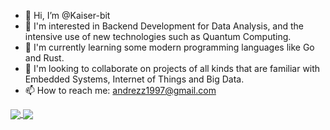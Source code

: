 - 👋 Hi, I’m @Kaiser-bit
- 👀 I'm interested in Backend Development for Data Analysis, and the intensive use of new technologies such as Quantum Computing.
- 🌱 I'm currently learning some modern programming languages like Go and Rust.
- 💞️ I'm looking to collaborate on projects of all kinds that are familiar with Embedded Systems, Internet of Things and Big Data.
- 📫 How to reach me: andrezz1997@gmail.com

<!---
Kaiser-bit/Kaiser-bit is a ✨ special ✨ repository because its `README.md` (this file) appears on your GitHub profile.
You can click the Preview link to take a look at your changes.
--->

<a href="https://github.com/anuraghazra/github-readme-stats">
  <img align="center" src="https://github-readme-stats.vercel.app/api?username=Kaiser-bit&show_icons=true&theme=dark" />
</a>
<a href="https://github.com/anuraghazra/convoychat">
  <img align="center" src="https://github-readme-stats.vercel.app/api/top-langs/?username=Kaiser-bit&layout=compact&theme=dark" />
</a>
